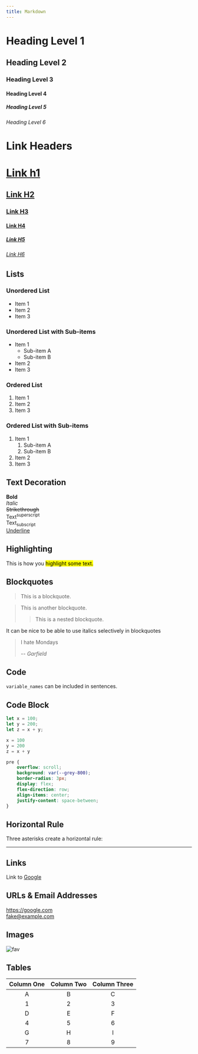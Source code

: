 ```yaml
---
title: Markdown
---
```



# Heading Level 1

## Heading Level 2

### Heading Level 3

#### Heading Level 4

##### Heading Level 5

###### Heading Level 6

# Link Headers

# [Link h1](/)

## [Link H2](/)

### [Link H3](/)

#### [Link H4](/)

##### [Link H5](/)

###### [Link H6](/)


## Lists

### Unordered List

- Item 1
- Item 2
- Item 3

### Unordered List with Sub-items

- Item 1
  - Sub-item A
  - Sub-item B
- Item 2
- Item 3

### Ordered List

1. Item 1
1. Item 2
1. Item 3

### Ordered List with Sub-items

1. Item 1
   1. Sub-item A
   1. Sub-item B
1. Item 2
1. Item 3

## Text Decoration

**Bold**  
_Italic_  
~~Strikethrough~~  
Text<sup>superscript</sup>  
Text<sub>subscript</sub>  
<u>Underline</u>

## Highlighting

This is how you <mark>highlight some text.</mark>

## Blockquotes

> This is a blockquote.

> This is another blockquote.
>
> > This is a nested blockquote.

It can be nice to be able to use italics selectively in blockquotes

> I hate Mondays
>
> -- _Garfield_

## Code

`variable_names` can be included in sentences.

## Code Block

```javascript
let x = 100;
let y = 200;
let z = x + y;
```

```python
x = 100
y = 200
z = x + y
```

```css
pre {
	overflow: scroll;
	background: var(--grey-800);
	border-radius: 3px;
	display: flex;
	flex-direction: row;
	align-items: center;
	justify-content: space-between;
}
```

## Horizontal Rule

Three asterisks create a horizontal rule:

---

## Links

Link to [Google](https://google.com)

## URLs & Email Addresses

<https://google.com>  
<fake@example.com>

## Images

![fav](/favicon.ico)

## Tables

| Column One | Column Two | Column Three |
| :--------: | :--------: | :----------: |
|     A      |     B      |      C       |
|     1      |     2      |      3       |
|     D      |     E      |      F       |
|     4      |     5      |      6       |
|     G      |     H      |      I       |
|     7      |     8      |      9       |

